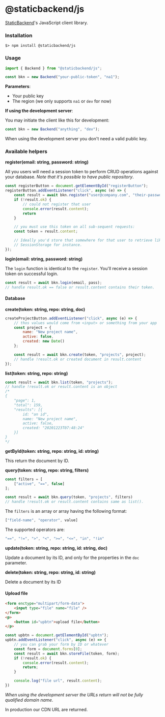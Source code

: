 # @staticbackend/js
[StaticBackend](https://staticbackend.com)'s JavaScript client library.

### Installation

```shell
$> npm install @staticbackend/js
```

### Usage

```javascript
import { Backend } from "@staticbackend/js";

const bkn = new Backend("your-public-token", "na1");
```

**Parameters**:

* Your public key
* The region (we only supports `na1` or `dev` for now)

**If using the development server**:

You may initiate the client like this for development:

```javascript
const bkn = new Backend("anything", "dev");
```

When using the development server you don't need a valid public key.

### Available helpers

**register(email: string, password: string)**

All you users will need a session token to perform CRUD operations against your 
database. *Note that it's possible to have public repository*.

```javascript
const registerButton = document.getElementById("registerButton");
registerButton.addEventListener("click", async (e) => {
	const result = await bkn.register("user@company.com", "their-password");
	if (!result.ok) {
		// could not register that user
		console.error(result.content);
		return
	}

	// you must use this token on all sub-sequent requests:
	const token = result.content;

	// Ideally you'd store that somewhere for that user to retrieve like 
	// SessionStorage for instance.
});
```

**login(email: string, password: string)**

The `login` function is identical to the `register`. You'll receive a session 
token on successful login.

```javascript
const result = await bkn.login(email, pass);
// handle result.ok == false or result.content contains their token.
```

#### Database

**create(token: string, repo: string, doc)**



```javascript
createProjectButton.addEventListener("click", async (e) => {
	// thos values would come from <input> or something from your app
	const project = {
		name: "New project name",
		active: false,
		created: new Date()
	};

	const result = await bkn.create(token, "projects", project);
	// handle !result.ok or created document in result.content
});
```

**list(token: string, repo: string)**

```javascript
const result = await bkn.list(token, "projects");
// handle !result.ok or result.content is an object
/*
{
	"page": 1,
	"total": 159,
	"results": [{
		id: "an id",
		name: "New project name",
		active: false,
		created: "20201223T07:48:24"
	}]
}
*/
```

**getById(token: string, repo: string, id: string)**

This return the document by ID.

**query(token: string, repo: string, filters)**

```javascript
const filters = [
	["active", "==", false]
];

const result = await bkn.query(token, "projects", filters)
// handle !result.ok or result.content contains same as list().
```

The `filters` is an array or array having the following format:

```javascript
["field-name", "operator", value]
```

The supported operators are:

```javascript
"==", "!=", ">", "<", ">=", "<=", "in", "!in"
```

**update(token: string, repo: string, id: string, doc)**

Update a document by its ID, and only for the properties in the `doc` parameter.

**delete(token: string, repo: string, id: string)**

Delete a document by its ID

#### Upload file

```html
<form enctype="multipart/form-data">
	<input type="file" name="file" />
</form>
<p>
	<button id="upbtn">upload file</button>
</p>
```

```javascript
const upbtn = document.getElementById("upbtn");
upbtn.addEventListener("click", async (e) => {
	// you can grab your form by ID or whatever
	const form = document.forms[0];
	const result = await bkn.storeFile(token, form);
	if (!result.ok) {
		console.error(result.content);
		return;
	}

	console.log("file url", result.content);
})
```

*When using the development server the URLs return will not be fully qualified 
domain name*.

In production our CDN URL are returned.